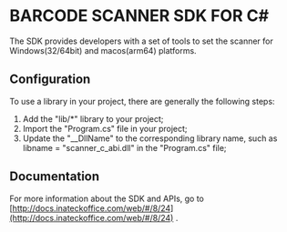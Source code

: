 # BARCODE SCANNER SDK FOR C#
The SDK provides developers with a set of tools to set the scanner for Windows(32/64bit) and macos(arm64) platforms.

## Configuration
To use a library in your project, there are generally the following steps:
1. Add the "lib/*" library to your project;
2. Import the "Program.cs" file in your project;
3. Update the "__DllName" to the corresponding library name, such as libname = "scanner_c_abi.dll" in the "Program.cs" file;

## Documentation
For more information about the SDK and APIs, go to [http://docs.inateckoffice.com/web/#/8/24](http://docs.inateckoffice.com/web/#/8/24) .
